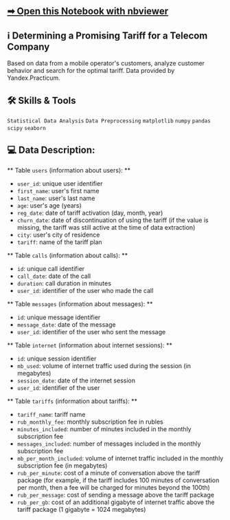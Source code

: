 ## [➡ Open this Notebook with nbviewer](https://nbviewer.org/github/vartemyev88/data-analysis/blob/main/projects/practicum-determining_promising_tariff/determining_promising_tariff.ipynb)

## ℹ Determining a Promising Tariff for a Telecom Company

Based on data from a mobile operator's customers, analyze customer behavior and search for the optimal tariff.
Data provided by Yandex.Practicum.

## 🛠 Skills & Tools

`Statistical Data Analysis`
`Data Preprocessing`
`matplotlib` `numpy` `pandas` `scipy` `seaborn`

## 💻 Data Description:

** Table `users` (information about users): **
-   `user_id`: unique user identifier
-   `first_name`: user's first name
-   `last_name`: user's last name
-   `age`: user's age (years)
-   `reg_date`: date of tariff activation (day, month, year)
-   `churn_date`: date of discontinuation of using the tariff (if the value is missing, the tariff was still active at the time of data extraction)
-   `city`: user's city of residence
-   `tariff`: name of the tariff plan

** Table `calls` (information about calls): **
-   `id`: unique call identifier
-   `call_date`: date of the call
-   `duration`: call duration in minutes
-   `user_id`: identifier of the user who made the call

** Table `messages` (information about messages): **
-   `id`: unique message identifier
-   `message_date`: date of the message
-   `user_id`: identifier of the user who sent the message

** Table `internet` (information about internet sessions): **
-   `id`: unique session identifier
-   `mb_used`: volume of internet traffic used during the session (in megabytes)
-   `session_date`: date of the internet session
-   `user_id`: identifier of the user

** Table `tariffs` (information about tariffs): **
-   `tariff_name`: tariff name
-   `rub_monthly_fee`: monthly subscription fee in rubles
-   `minutes_included`: number of minutes included in the monthly subscription fee
-   `messages_included`: number of messages included in the monthly subscription fee
-   `mb_per_month_included`: volume of internet traffic included in the monthly subscription fee (in megabytes)
-   `rub_per_minute`: cost of a minute of conversation above the tariff package (for example, if the tariff includes 100 minutes of conversation per month, then a fee will be charged for minutes beyond the 100th)
-   `rub_per_message`: cost of sending a message above the tariff package
-   `rub_per_gb`: cost of an additional gigabyte of internet traffic above the tariff package (1 gigabyte = 1024 megabytes)
